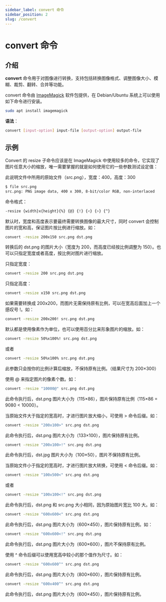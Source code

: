 ```yaml
---
sidebar_label: convert 命令
sidebar_position: 2
slug: /convert
---
```


# convert 命令



## 介绍

**convert** 命令用于对图像进行转换，支持包括转换图像格式、调整图像大小、模糊、裁剪、翻转、合并等功能。

convert 命令由 [ImageMagick](https://imagemagick.org/index.php) 软件包提供，在 Debian/Ubuntu 系统上可以使用如下命令进行安装。

```bash
sudo apt install imagemagick
```

**语法**：

```bash
convert [input-option] input-file [output-option] output-file
```



## 示例

Convert 的 resize 子命令应该是在 ImageMagick 中使用较多的命令，它实现了图片任意大小的缩放，唯一需要掌握的就是如何使用它的一些参数测试设定值：

此说明文件中所用的原始文件（src.png），宽度：400，高度：300

```bash
$ file src.png 
src.png: PNG image data, 400 x 300, 8-bit/color RGB, non-interlaced
```

命令格式：

```bash
-resize {width}x{height}{%} {@} {!} {<} {>} {^}
```

默认时，宽度和高度表示要最终需要转换图像的最大尺寸，同时 convert 会控制图片的宽和高，保证图片按比例进行缩放。如：

```bash
convert -resize 200x150 src.png dst.png
```

转换后的 dst.png 的图片大小（宽度为 200，而高度已经按比例调整为 150）。也可以只指定宽度或者高度，按比例对图片进行缩放。

只指定宽度：

```bash
convert -resize 200 src.png dst.png
```

只指定高度：

```bash
convert -resize x150 src.png dst.png
```


如果需要转换成 200x200，而图片无需保持原有比例，可以在宽高后面加上一个感叹号 !。如：

```bash
convert -resize 200x200! src.png dst.png
```


默认都是使用像素作为单位，也可以使用百分比来形象图片的缩放。如：

```bash
convert -resize 50%x100%! src.png dst.png
```

或者

```bash
convert -resize 50%x100% src.png dst.png
```

此参数只会按你的比例计算后缩放，不保持原有比例。（结果尺寸为 200×300）

使用 @ 来指定图片的像素个数。如：

```bash
convert -resize "10000@" src.png dst.png
```

此命令执行后，dst.png 图片大小为（115×86），图片保持原有比例（115×86 = 9080 < 10000）。

当原始文件大于指定的宽高时，才进行图片放大缩小，可使用 > 命令后缀。如：

```bash
convert -resize "200x100>" src.png dst.png
```

此命令执行后，dst.png 图片大小为（133×100），图片保持原有比例。

```bash
convert -resize "200x100>!" src.png dst.png
```

此命令执行后，dst.jpg 图片大小为（100×50），图片不保持原有比例。

当原始文件小于指定的宽高时，才进行图片放大转换，可使用 < 命令后缀。如：

```bash
convert -resize "100x500<" src.png dst.png 
```

或者

```bash
convert -resize "100x100<!" src.png dst.png
```

此命令执行后，dst.png 和 src.png 大小相同，因为原始图片宽比 100 大。如：

```bash
convert -resize "600x600<" src.png dst.png
```


此命令执行后，dst.png 图片大小为（600×450），图片保持原有比例。如：

```bash
convert -resize "600x600<!" src.png dst.png
```

此命令执行后，dst.png 图片大小为（600×600），图片不保持原有比例。

使用 ^ 命令后缀可以使用宽高中较小的那个值作为尺寸。如：

```bash
convert -resize "600x600^" src.png dst.png
```

此命令执行后，dst.png 图片大小为（800×600），图片保持原有比例。

```bash
convert -resize "600x400^" src.png dst.png
```

此命令执行后，dst.png 图片大小为（600×450），图片保持原有比例。

